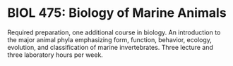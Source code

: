 # BIOL 475: Biology of Marine Animals

Required preparation, one additional course in biology. An introduction to the major animal phyla emphasizing form, function, behavior, ecology, evolution, and classification of marine invertebrates. Three lecture and three laboratory hours per week.